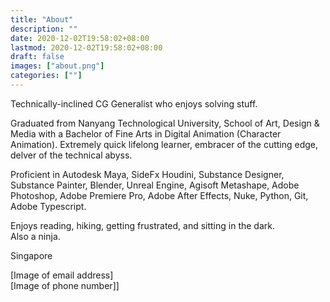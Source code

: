 ```yaml
---
title: "About"
description: ""
date: 2020-12-02T19:58:02+08:00
lastmod: 2020-12-02T19:58:02+08:00
draft: false
images: ["about.png"]
categories: [""]
---
```


Technically-inclined CG Generalist who enjoys solving stuff.

Graduated from Nanyang Technological University, School of Art, Design & Media with a Bachelor of Fine Arts in Digital Animation (Character Animation). Extremely quick lifelong learner, embracer of the cutting edge, delver of the technical abyss.

Proficient in Autodesk Maya, SideFx Houdini, Substance Designer, Substance Painter, Blender, Unreal Engine, Agisoft Metashape, Adobe Photoshop, Adobe Premiere Pro, Adobe After Effects, Nuke, Python, Git, Adobe Typescript.

Enjoys reading, hiking, getting frustrated, and sitting in the dark.  
Also a ninja.

Singapore

[Image of email address]  
[Image of phone number]]
